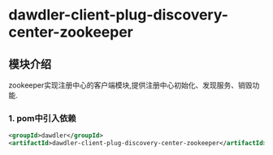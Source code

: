 # dawdler-client-plug-discovery-center-zookeeper

## 模块介绍

zookeeper实现注册中心的客户端模块,提供注册中心初始化、发现服务、销毁功能.

### 1. pom中引入依赖

```xml
<groupId>dawdler</groupId>
<artifactId>dawdler-client-plug-discovery-center-zookeeper</artifactId>
```
